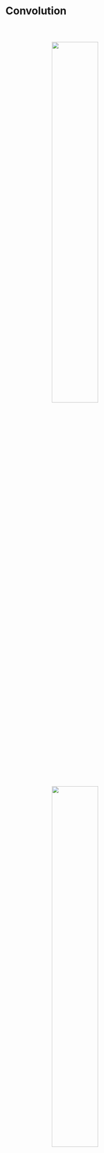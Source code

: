 
<!-- 
<img src="https://latex.codecogs.com/gif.latex?" /> 

<img src="https://render.githubusercontent.com/render/math?math=e^{i \pi} = -1">
-->

<!-- 

<img src="https://render.githubusercontent.com/render/math?math=\LARGE XXX" />

-->

 

# Convolution

<br/><br/>

<img  style="display: block; margin-left: auto; margin-right: auto; width: 50%;" src="https://render.githubusercontent.com/render/math?math=y[n] = x[n] * h[n]" />

<br/><br/>

<img  style="display: block; margin-left: auto; margin-right: auto; width: 50%;" src="https://render.githubusercontent.com/render/math?math=\large y[n] = \sum^{\infty}_{i = - \infty} x[i]h[n - i]" />

<br/><br/>

Given implues response
```c
const float32_t impules_response[IMPLUSE_RSP_LENGTH] = { // generated by Matlab
  -0.0018225230f, -0.0015879294f, +0.0000000000f, +0.0036977508f, +0.0080754303f, +0.0085302217f, -0.0000000000f, -0.0173976984f,
  -0.0341458607f, -0.0333591565f, +0.0000000000f, +0.0676308395f, +0.1522061835f, +0.2229246956f, +0.2504960933f, +0.2229246956f,
  +0.1522061835f, +0.0676308395f, +0.0000000000f, -0.0333591565f, -0.0341458607f, -0.0173976984f, -0.0000000000f, +0.0085302217f,
  +0.0080754303f, +0.0036977508f, +0.0000000000f, -0.0015879294f, -0.0018225230f
};
```

![](https://i.imgur.com/IcVvyju.png)



## Implementation

```c
void convolution(
	float32_t *sig_src,         // [in]
	float32_t *sig_dest,        // [out]
	float32_t *imp_resp,        // [in]
	uint32_t  sig_src_length,   // [in]
	uint32_t  imp_resp_length   // [in]
) {
	uint32_t i, j;
	// initialize
	memset(sig_dest, 0, (sig_src_length + imp_resp_length)*sizeof(float32_t));

	//
	for(i = 0; i < sig_src_length; i++) {
		for(j = 0; j < imp_resp_length; j++) {
			sig_dest[i + j] += (sig_src[i] * imp_resp[j]);
		}
	}
}
```

Better way is using CMSIS-DSP apis to calculate precisely.

![](https://i.imgur.com/s0zivLo.png)


## Running sum 

* [DSP_Running_Sum](https://github.com/syokujinau/Cortex-M_Series_Embedded_Projects/tree/master/DSP_Running_Sum)

![](https://i.imgur.com/yP0CsFS.png)



```c
void calc_running_sum(float32_t* sig_src, float32_t* sig_dest, uint32_t sig_length) {
	int i;
	sig_dest[0] = sig_src[0];
	for(i = 1; i < sig_length; i++) {
		sig_dest[i] = sig_dest[i - 1] + sig_src[i];
	}
}
```

## First difference

* [DSP_First_Difference](https://github.com/syokujinau/Cortex-M_Series_Embedded_Projects/tree/master/DSP_First_Difference)

![](https://i.imgur.com/Dug8Qpv.png)


```c
void calc_first_difference(float32_t* sig_src, float32_t* sig_dest, uint32_t sig_length) {
	sig_dest[0] = 0;
	int i;
	for(i = 1; i < sig_length; i++) {
		sig_dest[i] = sig_src[i] + sig_src[i - 1];
	}
}
```















###### tags: `ARM` `Electrical Engineering` `DSP`
